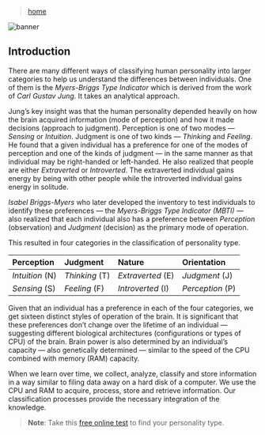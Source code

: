 > [home](../)

![banner](/mbti/photos/banner.png)

## Introduction

There are many different ways of classifying human personality into larger
categories to help us understand the differences between individuals.
One of them is the _Myers-Briggs Type Indicator_ which is derived from the
work of _Carl Gustav Jung_.  It takes an analytical approach.

Jung’s key insight was that the human personality depended heavily on how
the brain acquired information (mode of perception) and how it made decisions
(approach to judgment).
Perception is one of two modes — _Sensing_ or _Intuition_.
Judgment is one of two kinds — _Thinking_ and _Feeling_.
He found that a given individual has a preference for one of the modes of
perception and one of the kinds of judgment — in the same manner as that
individual may be right-handed or left-handed.
He also realized that people are either _Extraverted_ or _Introverted_.
The extraverted individual gains energy by being with other people
while the introverted individual gains energy in solitude.

_Isabel Briggs-Myers_ who later developed the inventory to test individuals
to identify these preferences — the _Myers-Briggs Type Indicator (MBTI)_ —
also realized that each individual also has a preference between
_Perception_ (observation) and _Judgment_ (decision) as the primary mode
of operation.

This resulted in four categories in the classification of personality type.

| Perception | Judgment | Nature | Orientation |
|:-|:-|:-|:-|
|  _Intuition_ (N) | _Thinking_ (T) | _Extraverted_ (E) | _Judgment_ (J)|
| _Sensing_ (S) | _Feeling_ (F) | _Introverted_ (I) | _Perception_ (P) | 

Given that an individual has a preference in each of the four categories,
we get sixteen distinct styles of operation of the brain.
It is significant that these preferences don’t change over the lifetime of
an individual — suggesting different biological architectures
(configurations or types of CPU) of the brain.
Brain power is also determined by an individual’s capacity — also genetically
determined — similar to the speed of the CPU combined with memory (RAM) capacity.

When we learn over time, we collect, analyze, classify and store information
in a way similar to filing data away on a hard disk of a computer.
We use the CPU and RAM to acquire, process, store and retrieve information.
Our classification processes provide the necessary integration of the knowledge.

> **Note**:  Take this [free online test](../test) to find your personality type.
